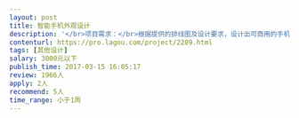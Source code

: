 ```yaml
---                
layout: post       
title: 智能手机外观设计           
description: '</br>项目需求：</br>根据提供的排线图及设计要求，设计出可商用的手机外观文件。</br>要求设计师有良好的沟通能力，作品要符合大众审美，但是不允许抄袭市面上手机外观。</br>'     
contenturl: https://pro.lagou.com/project/2209.html      
tags: [其他设计]            
salary: 3000元以下          
publish_time: 2017-03-15 16:05:17         
review: 1966人                   
apply: 2人                   
recommend: 5人                   
time_range: 小于1周              
---                 
```

